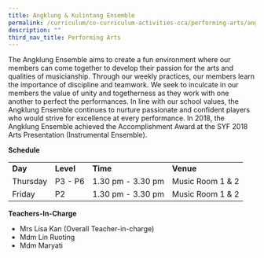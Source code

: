 ```yaml
---
title: Angklung & Kulintang Ensemble
permalink: /curriculum/co-curriculum-activities-cca/performing-arts/angklung-n-kulintang-ensemble/
description: ""
third_nav_title: Performing Arts
---
```


<p>The Angklung Ensemble aims to create a fun environment where our members can come together to develop their passion for the arts and qualities of musicianship. Through our weekly practices, our members learn the importance of discipline and teamwork. We seek to inculcate in our members the value of unity and togetherness as they work with one another to perfect the performances. In line with our school values, the Angklung Ensemble continues to nurture passionate and confident players who would strive for excellence at every performance. In 2018, the Angklung Ensemble achieved the Accomplishment Award at the SYF 2018 Arts Presentation (Instrumental Ensemble).</p>
<p><strong>Schedule</strong></p>
<table border="0" cellpadding="10">
<tbody>
<tr>
<td><strong>Day</strong></td>
<td><strong>Level</strong></td>
<td><strong>Time</strong></td>
<td><strong>Venue</strong></td>
</tr>
<tr>
<td>Thursday</td>
<td>P3 - P6</td>
<td>1.30 pm - 3.30 pm</td>
<td>Music Room 1 &amp; 2</td>
</tr>
<tr>
<td>Friday</td>
<td>P2</td>
<td>1.30 pm - 3.30 pm</td>
<td>Music Room 1 &amp; 2</td>
</tr>
</tbody>
</table>
<p><strong>Teachers-In-Charge</strong></p>
<ul>
<li>Mrs Lisa Kan (Overall Teacher-in-charge)</li>
<li>Mdm Lin Ruoting&nbsp;</li>
<li>Mdm Maryati</li>
</ul>